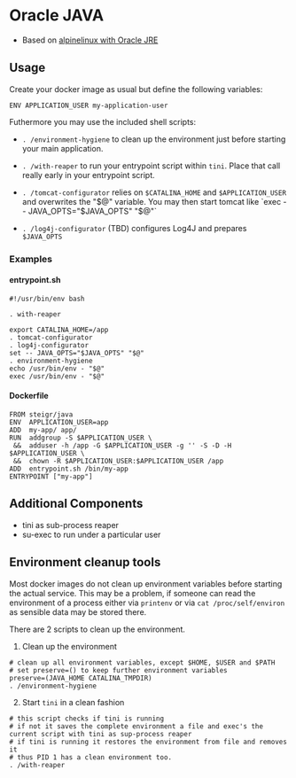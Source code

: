 # Oracle JAVA

- Based on [alpinelinux with Oracle JRE](http://hub.docker.com/r/anapsix/alpine-java)

## Usage

Create your docker image as usual but define the following variables:

```
ENV APPLICATION_USER my-application-user
```

Futhermore you may use the included shell scripts:

- `. /environment-hygiene` to clean up the environment just before starting your main application.
- `. /with-reaper` to run your entrypoint script within `tini`. Place that call really early in your entrypoint script.

- `. /tomcat-configurator` relies on `$CATALINA_HOME` and `$APPLICATION_USER` and overwrites the "$@" variable. You may then start tomcat like `exec -- JAVA_OPTS="$JAVA_OPTS" "$@"`
- `. /log4j-configurator` (TBD) configures Log4J and prepares `$JAVA_OPTS`

### Examples

#### entrypoint.sh

```
#!/usr/bin/env bash

. with-reaper

export CATALINA_HOME=/app
. tomcat-configurator
. log4j-configurator
set -- JAVA_OPTS="$JAVA_OPTS" "$@"
. environment-hygiene
echo /usr/bin/env - "$@"
exec /usr/bin/env - "$@"
```

#### Dockerfile

```
FROM steigr/java
ENV  APPLICATION_USER=app
ADD  my-app/ app/
RUN  addgroup -S $APPLICATION_USER \
 &&  adduser -h /app -G $APPLICATION_USER -g '' -S -D -H $APPLICATION_USER \
 &&  chown -R $APPLICATION_USER:$APPLICATION_USER /app
ADD  entrypoint.sh /bin/my-app
ENTRYPOINT ["my-app"]
```

## Additional Components
- tini as sub-process reaper
- su-exec to run under a particular user

## Environment cleanup tools

Most docker images do not clean up environment variables before starting the actual service. This may be a problem, if someone can read the environment of a process either via `printenv` or via `cat /proc/self/environ` as sensible data may be stored there.

There are 2 scripts to clean up the environment.

1. Clean up the environment
```shell
# clean up all environment variables, except $HOME, $USER and $PATH
# set preserve=() to keep further environment variables
preserve=(JAVA_HOME CATALINA_TMPDIR)
. /environment-hygiene
```

2. Start `tini` in a clean fashion
```shell
# this script checks if tini is running
# if not it saves the complete environment a file and exec's the current script with tini as sup-process reaper
# if tini is running it restores the environment from file and removes it
# thus PID 1 has a clean environment too.
. /with-reaper
```
